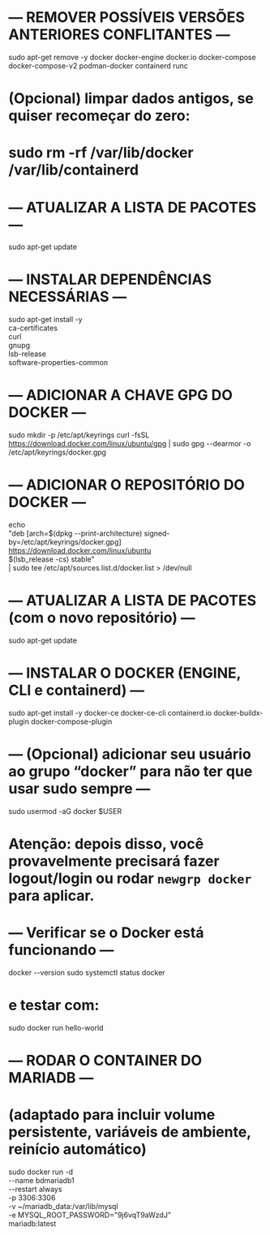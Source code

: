 # — REMOVER POSSÍVEIS VERSÕES ANTERIORES CONFLITANTES —
sudo apt-get remove -y docker docker-engine docker.io docker-compose docker-compose-v2 podman-docker containerd runc

# (Opcional) limpar dados antigos, se quiser recomeçar do zero:
# sudo rm -rf /var/lib/docker /var/lib/containerd

# — ATUALIZAR A LISTA DE PACOTES —
sudo apt-get update

# — INSTALAR DEPENDÊNCIAS NECESSÁRIAS —
sudo apt-get install -y \
  ca-certificates \
  curl \
  gnupg \
  lsb-release \
  software-properties-common

# — ADICIONAR A CHAVE GPG DO DOCKER —
sudo mkdir -p /etc/apt/keyrings
curl -fsSL https://download.docker.com/linux/ubuntu/gpg | sudo gpg --dearmor -o /etc/apt/keyrings/docker.gpg

# — ADICIONAR O REPOSITÓRIO DO DOCKER —
echo \
  "deb [arch=$(dpkg --print-architecture) signed-by=/etc/apt/keyrings/docker.gpg] https://download.docker.com/linux/ubuntu \
  $(lsb_release -cs) stable" \
  | sudo tee /etc/apt/sources.list.d/docker.list > /dev/null

# — ATUALIZAR A LISTA DE PACOTES (com o novo repositório) —
sudo apt-get update

# — INSTALAR O DOCKER (ENGINE, CLI e containerd) —
sudo apt-get install -y docker-ce docker-ce-cli containerd.io docker-buildx-plugin docker-compose-plugin

# — (Opcional) adicionar seu usuário ao grupo “docker” para não ter que usar sudo sempre —
sudo usermod -aG docker $USER
# Atenção: depois disso, você provavelmente precisará fazer logout/login ou rodar `newgrp docker` para aplicar.

# — Verificar se o Docker está funcionando —
docker --version
sudo systemctl status docker
# e testar com:
sudo docker run hello-world

# — RODAR O CONTAINER DO MARIADB —  
# (adaptado para incluir volume persistente, variáveis de ambiente, reinício automático)
sudo docker run -d \
  --name bdmariadb1 \
  --restart always \
  -p 3306:3306 \
  -v ~/mariadb_data:/var/lib/mysql \
  -e MYSQL_ROOT_PASSWORD="9j6vqT9aWzdJ" \
  mariadb:latest
